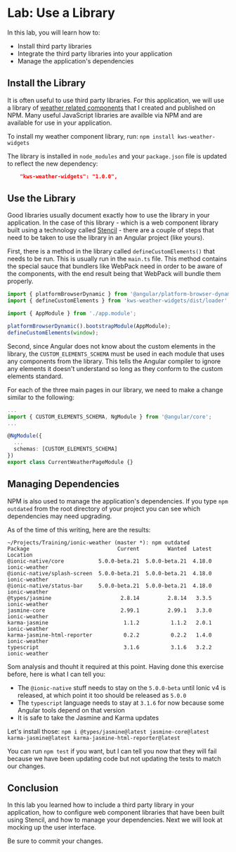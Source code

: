 # Lab: Use a Library

In this lab, you will learn how to:

* Install third party libraries
* Integrate the third party libraries into your application
* Manage the application's dependencies

## Install the Library

It is often useful to use third party libraries. For this application, we will use a library of <a href="https://github.com/kensodemann/kws-weather-widgets" target="_blank">weather related components</a> that I created and published on NPM. Many useful JavaScript libraries are availble via NPM and are available for use in your application.

To install my weather component library, run: `npm install kws-weather-widgets`

The library is installed in `node_modules` and your `package.json` file is updated to reflect the new dependency:

```JSON
    "kws-weather-widgets": "1.0.0",
```

## Use the Library

Good libraries usually document exactly how to use the library in your application. In the case of this library - which is a web component library built using a technology called <a href="https://stenciljs.com" target="_blank">Stencil</a> - there are a couple of steps that need to be taken to use the library in an Angular project (like yours).

First, there is a method in the library called `defineCustomElements()` that needs to be run. This is usually run in the `main.ts` file. This method contains the special sauce that bundlers like WebPack need in order to be aware of the components, with the end result being that WebPack will bundle them properly.

```TypeScript
import { platformBrowserDynamic } from '@angular/platform-browser-dynamic';
import { defineCustomElements } from 'kws-weather-widgets/dist/loader';

import { AppModule } from './app.module';

platformBrowserDynamic().bootstrapModule(AppModule);
defineCustomElements(window);
```

Second, since Angular does not know about the custom elements in the library, the `CUSTOM_ELEMENTS_SCHEMA` must be used in each module that uses any components from the library. This tells the Angular compiler to ignore any elements it doesn't understand so long as they conform to the custom elements standard.

For each of the three main pages in our library, we need to make a change similar to the following:

```TypeScript
...
import { CUSTOM_ELEMENTS_SCHEMA, NgModule } from '@angular/core';
...

@NgModule({
  ...
  schemas: [CUSTOM_ELEMENTS_SCHEMA]
})
export class CurrentWeatherPageModule {}
```

## Managing Dependencies

NPM is also used to manage the application's dependencies. If you type `npm outdated` from the root directory of your project you can see which dependencies may need upgrading.

As of the time of this writing, here are the results:

```
~/Projects/Training/ionic-weather (master *): npm outdated
Package                            Current         Wanted  Latest  Location
@ionic-native/core           5.0.0-beta.21  5.0.0-beta.21  4.18.0  ionic-weather
@ionic-native/splash-screen  5.0.0-beta.21  5.0.0-beta.21  4.18.0  ionic-weather
@ionic-native/status-bar     5.0.0-beta.21  5.0.0-beta.21  4.18.0  ionic-weather
@types/jasmine                      2.8.14         2.8.14   3.3.5  ionic-weather
jasmine-core                        2.99.1         2.99.1   3.3.0  ionic-weather
karma-jasmine                        1.1.2          1.1.2   2.0.1  ionic-weather
karma-jasmine-html-reporter          0.2.2          0.2.2   1.4.0  ionic-weather
typescript                           3.1.6          3.1.6   3.2.2  ionic-weather
```

Som analysis and thouht it required at this point. Having done this exercise before, here is what I can tell you:

* The `@ionic-native` stuff needs to stay on the `5.0.0-beta` until Ionic v4 is released, at which point it too should be released as `5.0.0`
* The `typescript` language needs to stay at `3.1.6` for now because some Angular tools depend on that version
* It is safe to take the Jasmine and Karma updates

Let's install those: `npm i @types/jasmine@latest jasmine-core@latest karma-jasmine@latest karma-jasmine-html-reporter@latest`

You can run `npm test` if you want, but I can tell you now that they will fail because we have been updating code but not updating the tests to match our changes.


## Conclusion

In this lab you learned how to include a third party library in your application, how to configure web component libraries that have been built using Stencil, and how to manage your dependencies. Next we will look at mocking up the user interface.

Be sure to commit your changes.
